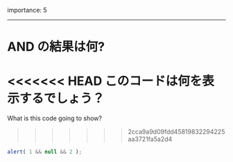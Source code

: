 importance: 5

---

# AND の結果は何?

<<<<<<< HEAD
このコードは何を表示するでしょう？
=======
What is this code going to show?
>>>>>>> 2cca9a9d09fdd45819832294225aa3721fa5a2d4

```js
alert( 1 && null && 2 );
```
